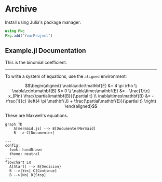 # Archive

Install using Julia's package manager:
```julia
using Pkg
Pkg.add("YourProject")
```

## Example.jl Documentation


This is the binomial coefficient.

---

To write a system of equations, use the `aligned` environment:

```math
\begin{aligned}
\nabla\cdot\mathbf{E}  &= 4 \pi \rho \\
\nabla\cdot\mathbf{B}  &= 0 \\
\nabla\times\mathbf{E} &= - \frac{1}{c} x_{Pin} \frac{\partial\mathbf{B}}{\partial t} \\
\nabla\times\mathbf{B} &= - \frac{1}{c} \left(4 \pi \mathbf{J} + \frac{\partial\mathbf{E}}{\partial t} \right)
\end{aligned}
```

These are Maxwell's equations.

```mermaid
graph TD
    A[mermaid.js] --> B[DocumenterMermaid]
    B --> C[Documenter]
```

```mermaid
---
config:
  look: handDrawn
  theme: neutral
---
flowchart LR
  A[Start] --> B{Decision}
  B -->|Yes| C[Continue]
  B -->|No| D[Stop]
```